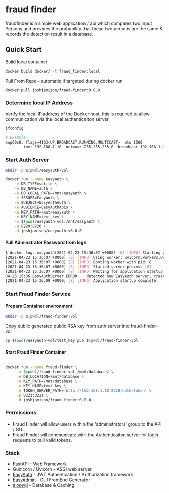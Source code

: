 # fraud finder

fraudfinder is a simple web application / api which compares two input Persons and provides the probability that these two persons are the same & records the detection result in a database.

## Quick Start

Build local container
```bash
docker build docker/ -t fraud_finder:local 
```

Pull From Repo - automatic if targeted during docker run
```bash
docker pull joshjamison/fraud-finder:0.0.0 
```


### Determine local IP Address
Verify the local IP address of the Docker host, this is required to allow communication via the local authenticaiton server

```bash
ifconfig 

# Example
enp60s0: flags=4163<UP,BROADCAST,RUNNING,MULTICAST>  mtu 1500
        inet 192.168.1.18  netmask 255.255.255.0  broadcast 192.168.1.255
```

### Start Auth Server

```bash
mkdir -p $(pwd)/easyauth-vol

docker run --name easyauth \
    -e DB_TYPE=sqlite \
    -e DB_NAME=auth \
    -e DB_LOCAL_PATH=/mnt/easyauth \
    -e ISSUER=EasyAuth \
    -e SUBJECT=EasyAuthAuth \
    -e AUDIENCE=EasyAuthApis \
    -e KEY_PATH=/mnt/easyauth \
    -e KEY_NAME=test_key \
    -v $(pwd)/easyauth-vol:/mnt/easyauth \
    -p 8220:8220 \
    -d joshjamison/easyauth:v0.0.0
```

#### Pull Adminstrator Password from logs

```bash
$ docker logs easyauth[2021-04-23 15:36:07 +0000] [6] [INFO] Starting gunicorn 20.1.0[2021-04-23 15:36:07 +0000] [6] [INFO] Listening at: http://0.0.0.0:8220 (6)
[2021-04-23 15:36:07 +0000] [6] [INFO] Using worker: uvicorn.workers.UvicornWorker
[2021-04-23 15:36:07 +0000] [8] [INFO] Booting worker with pid: 8
[2021-04-23 15:36:07 +0000] [8] [INFO] Started server process [8]
[2021-04-23 15:36:07 +0000] [8] [INFO] Waiting for application startup.
04-23 15:36 EasyAuthServer ERROR    detected new EasyAuth server, created admin user with password: cwmykhzj
[2021-04-23 15:36:09 +0000] [8] [INFO] Application startup complete.
```

### Start Fraud Finder Service 

#### Prepare Container environment

```bash
mkdir -p $(pwd)/fraud-finder-vol

```
Copy public generated public RSA key from auth server into fraud-finder-vol

```bash
cp $(pwd)/easyauth-vol/test_key.pub $(pwd)/fraud-finder-vol
```

#### Start Fraud Finder Container
```bash

docker run --name fraud-finder \
     -v $(pwd)/fraud-finder-vol:/mnt/database/ \
     -e DB_LOCATION=/mnt/database \
     -e KEY_PATH=/mnt/database \
     -e KEY_NAME=test_key \
     -e TOKEN_SERVER_PATH='http://192.168.1.18:8220/auth/token' \
     -p 8221:8221 \
     -d joshjamison/fraud-finder:0.0.0
```

### Permissions 
- Fraud Finder will allow users within the 'administrators' group to the API / GUI. 
- Fraud Finder will communicate with the Authenticaiton server for login requests to pull valid tokens. 

### Stack
- FastAPI - Web Framework
- Gunicorn / Uvicorn - ASGI web server
- [EasyAuth](https://github.com/codemation/easyauth) - JWT Authentication / Authorization framework
- [EasyAdmin](https://github.com/codemation/easyadmin) - GUI FrontEnd Generator 
- [aiopyql](https://github.com/codemation/aiopyql) - Database & Caching